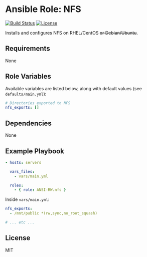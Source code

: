 # Ansible Role: NFS

[![Build Status](https://img.shields.io/travis/ANSI-RW/ansible-role-nfs.svg)](https://travis-ci.org/ANSI-RW/ansible-role-nfs) [![License](https://img.shields.io/badge/license-MIT-blue.svg)](https://raw.githubusercontent.com/ANSI-RW/ansible-role-nfs/master/LICENSE)

Installs and configures NFS on RHEL/CentOS ~~or Debian/Ubuntu~~.

## Requirements

None

## Role Variables

Available variables are listed below, along with default values (see `defaults/main.yml`):

```yaml
# Directories exported to NFS
nfs_exports: []
```

## Dependencies

None

## Example Playbook

```yaml
- hosts: servers

  vars_files:
    - vars/main.yml

  roles:
    - { role: ANSI-RW.nfs }
```

Inside `vars/main.yml`:

```yaml
nfs_exports:
  - /mnt/public *(rw,sync,no_root_squash)

# ... etc ...
```

## License

MIT
